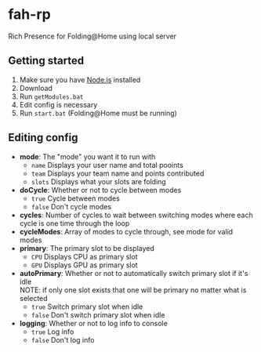 # fah-rp
Rich Presence for Folding@Home using local server

## Getting started
1. Make sure you have [Node.js](https://nodejs.org/en/download/) installed
1. Download 
1. Run `getModules.bat`
1. Edit config is necessary 
1. Run `start.bat` (Folding@Home must be running)

## Editing config

- **mode**: The "mode" you want it to run with<br>
  - `name` Displays your user name and total pooints
  - `team` Displays your team name and points contributed
  - `slots` Displays what your slots are folding
- **doCycle**: Whether or not to cycle between modes
  - `true` Cycle between modes
  - `false` Don't cycle modes
- **cycles**: Number of cycles to wait between switching modes where each cycle is one time through the loop
- **cycleModes**: Array of modes to cycle through, see mode for valid modes
- **primary**: The primary slot to be displayed
  - `CPU` Displays CPU as primary slot
  - `GPU` Displays GPU as primary slot
- **autoPrimary**: Whether or not to automatically switch primary slot if it's idle 
<br>NOTE: if only one slot exists that one will be primary no matter what is selected
  - `true` Switch primary slot when idle
  - `false` Don't switch primary slot when idle
- **logging**: Whether or not to log info to console
  - `true` Log info
  - `false` Don't log info
